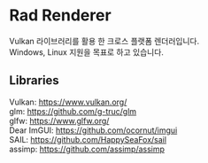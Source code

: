 # Rad Renderer

Vulkan 라이브러리를 활용 한 크로스 플랫폼 렌더러입니다.  
Windows, Linux 지원을 목표로 하고 있습니다.

## Libraries
Vulkan: https://www.vulkan.org/   
glm: https://github.com/g-truc/glm  
glfw: https://www.glfw.org/  
Dear ImGUI: https://github.com/ocornut/imgui  
SAIL: https://github.com/HappySeaFox/sail  
assimp: https://github.com/assimp/assimp  

